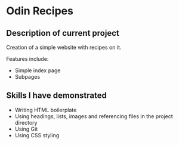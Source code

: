 # Odin Recipes

## Description of current project
Creation of a simple website with recipes on it.

Features include:
- Simple index page
- Subpages

## Skills I have demonstrated
- Writing HTML boilerplate
- Using headings, lists, images and referencing files in the project directory
- Using Git
- Using CSS styling